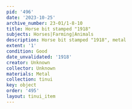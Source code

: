 ```yaml
---
pid: '496'
date: '2023-10-25'
archive_number: 23-01/1-8-10
title: Horse bit stamped "1918"
subjects: Horses|Farming|Animals
description: Horse bit stamped "1918", metal
extent: '1'
condition: Good
date_unvalidated: '1918'
creator: Unknown
collector: Unknown
materials: Metal
collection: tinui
key: object
order: '495'
layout: tinui_item
---
```

